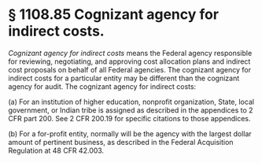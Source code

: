 # § 1108.85   Cognizant agency for indirect costs.

*Cognizant agency for indirect costs* means the Federal agency responsible for reviewing, negotiating, and approving cost allocation plans and indirect cost proposals on behalf of all Federal agencies. The cognizant agency for indirect costs for a particular entity may be different than the cognizant agency for audit. The cognizant agency for indirect costs:


(a) For an institution of higher education, nonprofit organization, State, local government, or Indian tribe is assigned as described in the appendices to 2 CFR part 200. See 2 CFR 200.19 for specific citations to those appendices.


(b) For a for-profit entity, normally will be the agency with the largest dollar amount of pertinent business, as described in the Federal Acquisition Regulation at 48 CFR 42.003.




